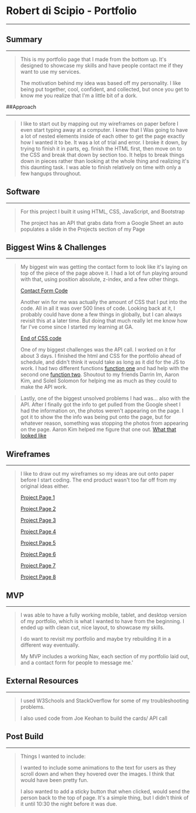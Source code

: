 # Robert di Scipio - Portfolio
------------------------------

## Summary
_________

> This is my portfolio page that I made from the bottom up. It's designed to showcase my skills and have people contact me if they want to use my services.
>
> The motivation behind my idea was based off my personality. I like being put together, cool, confident, and collected, but once you get to know me you realize that I'm a little bit of a dork.

##Approach
___________

> I like to start out by mapping out my wireframes on paper before I even start typing away at a computer. I knew that I Was going to have a lot of nested elements inside of each other to get the page exactly how I wanted it to be. It was a lot of trial and error. I broke it down, by trying to finish it in parts, eg. finish the HTML first, then move on to the CSS and break that down by section too. It helps to break things down in pieces rather than looking at the whole thing and realizing it's this daunting task. I was able to finish relatively on time with only a few hangups throughout.

## Software
__________

> For this project I built it using HTML, CSS, JavaScript, and Bootstrap
>
> The project has an API that grabs data from a Google Sheet an auto populates a slide in the Projects section of my Page

## Biggest Wins & Challenges
__________________________

> My biggest win was getting the contact form to look like it's laying on top of the piece of the page above it. I had a lot of fun playing around with that, using position absolute, z-index, and a few other things.
>
> [Contact Form Code](https://i.imgur.com/O0ifZqj.png)
>
> Another win for me was actually the amount of CSS that I put into the code. All in all it was over 500 lines of code. Looking back at it, I probably could have done a few things in globally, but I can always revisit this at a later time. But doing that much really let me know how far I've come since I started my learning at GA.
>
> [End of CSS code](https://i.imgur.com/07RbtNp.png)
>
> One of my biggest challenges was the API call. I worked on it for about 3 days. I finished the html and CSS for the portfolio ahead of schedule, and didn't think it would take as long as it did for the JS to work. I had two different functions [function one](https://i.imgur.com/RYSPVdJ.png) and had help with the second one [function two](https://i.imgur.com/pw8u5JG.png). Shoutout to my friends Darrin Im, Aaron Kim, and Soleil Solomon for helping me as much as they could to make the API work.

> Lastly, one of the biggest unsolved problems I had was... also with the API. After I finally got the info to get pulled from the Google sheet I had the information on, the photos weren't appearing on the page. I got it to show the the info was being put onto the page, but for whatever reason, something was stopping the photos from appearing on the page. Aaron Kim helped me figure that one out. [What that looked like](https://i.imgur.com/neFiDye.png)

## Wireframes
____________

> I like to draw out my wireframes so my ideas are out onto paper before I start coding. The end product wasn't too far off from my original ideas either.
>
> [Project Page 1](https://res.cloudinary.com/radiscipio/image/upload/v1565544790/Project%20Pg%201.heic)
>
> [Project Page 2](https://res.cloudinary.com/radiscipio/image/upload/v1565544790/Project%20Pg%202.heic)
>
> [Project Page 3](https://res.cloudinary.com/radiscipio/image/upload/v1565544790/Project%20Pg%203.heic)
>
> [Project Page 4](https://res.cloudinary.com/radiscipio/image/upload/v1565544791/Project%20Pg%204.heic)
>
> [Project Page 5](https://res.cloudinary.com/radiscipio/image/upload/v1565544790/Project%20Pg%205.heic)
>
> [Project Page 6](https://res.cloudinary.com/radiscipio/image/upload/v1565544790/Project%20Pg%206.heic)
 >
> [Project Page 7](https://res.cloudinary.com/radiscipio/image/upload/v1565544790/Project%20Pg%207.heic)
>
> [Project Page 8](https://res.cloudinary.com/radiscipio/image/upload/v1565544791/Project%20Page%208.jpg)

## MVP
_____

> I was able to have a fully working mobile, tablet, and desktop version of my portfolio, which is what I wanted to have from the beginning. I ended up with clean cut, nice layout, to showcase my skills.
>
> I do want to revisit my portfolio and maybe try rebuilding it in a different way eventually.
>
> My MVP includes a working Nav, each section of my portfolio laid out, and a contact form for people to message me.'


## External Resources
____________________

> I used W3Schools and StackOverflow for some of my troubleshooting problems.
>
> I also used code from Joe Keohan to build the cards/ API call


## Post Build
____________

> Things I wanted to include:
>
> I wanted to include some animations to the text for users as they scroll down and when they hovered over the images. I think that would have been pretty fun.
>
> I also wanted to add a sticky button that when clicked, would send the person back to the top of page. It's a simple thing, but I didn't think of it until 10:30 the night before it was due.
